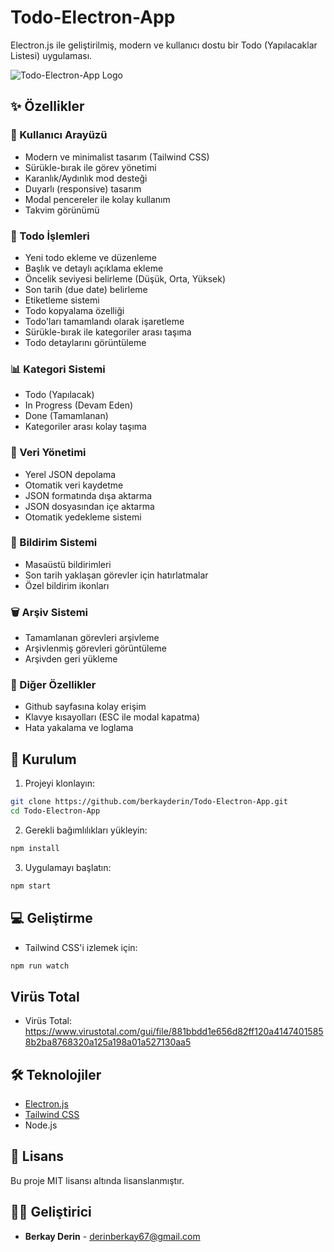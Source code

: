 # Todo-Electron-App

Electron.js ile geliştirilmiş, modern ve kullanıcı dostu bir Todo (Yapılacaklar Listesi) uygulaması.

![Todo-Electron-App Logo](src/assets/icon.ico)

## ✨ Özellikler

### 💫 Kullanıcı Arayüzü

- Modern ve minimalist tasarım (Tailwind CSS)
- Sürükle-bırak ile görev yönetimi
- Karanlık/Aydınlık mod desteği
- Duyarlı (responsive) tasarım
- Modal pencereler ile kolay kullanım
- Takvim görünümü

### 📝 Todo İşlemleri

- Yeni todo ekleme ve düzenleme
- Başlık ve detaylı açıklama ekleme
- Öncelik seviyesi belirleme (Düşük, Orta, Yüksek)
- Son tarih (due date) belirleme
- Etiketleme sistemi
- Todo kopyalama özelliği
- Todo'ları tamamlandı olarak işaretleme
- Sürükle-bırak ile kategoriler arası taşıma
- Todo detaylarını görüntüleme

### 📊 Kategori Sistemi

- Todo (Yapılacak)
- In Progress (Devam Eden)
- Done (Tamamlanan)
- Kategoriler arası kolay taşıma

### 📁 Veri Yönetimi

- Yerel JSON depolama
- Otomatik veri kaydetme
- JSON formatında dışa aktarma
- JSON dosyasından içe aktarma
- Otomatik yedekleme sistemi

### 🔔 Bildirim Sistemi

- Masaüstü bildirimleri
- Son tarih yaklaşan görevler için hatırlatmalar
- Özel bildirim ikonları

### 🗑️ Arşiv Sistemi

- Tamamlanan görevleri arşivleme
- Arşivlenmiş görevleri görüntüleme
- Arşivden geri yükleme

### 🔗 Diğer Özellikler

- Github sayfasına kolay erişim
- Klavye kısayolları (ESC ile modal kapatma)
- Hata yakalama ve loglama

## 🚀 Kurulum

1. Projeyi klonlayın:

```bash
git clone https://github.com/berkayderin/Todo-Electron-App.git
cd Todo-Electron-App
```

2. Gerekli bağımlılıkları yükleyin:

```bash
npm install
```

3. Uygulamayı başlatın:

```bash
npm start
```

## 💻 Geliştirme

- Tailwind CSS'i izlemek için:

```bash
npm run watch
```

## Virüs Total
- Virüs Total: https://www.virustotal.com/gui/file/881bbdd1e656d82ff120a41474015858b2ba8768320a125a198a01a527130aa5

## 🛠️ Teknolojiler

- [Electron.js](https://www.electronjs.org/)
- [Tailwind CSS](https://tailwindcss.com/)
- Node.js

## 📄 Lisans

Bu proje MIT lisansı altında lisanslanmıştır.

## 👨‍💻 Geliştirici

- **Berkay Derin** - [derinberkay67@gmail.com](mailto:derinberkay67@gmail.com)
